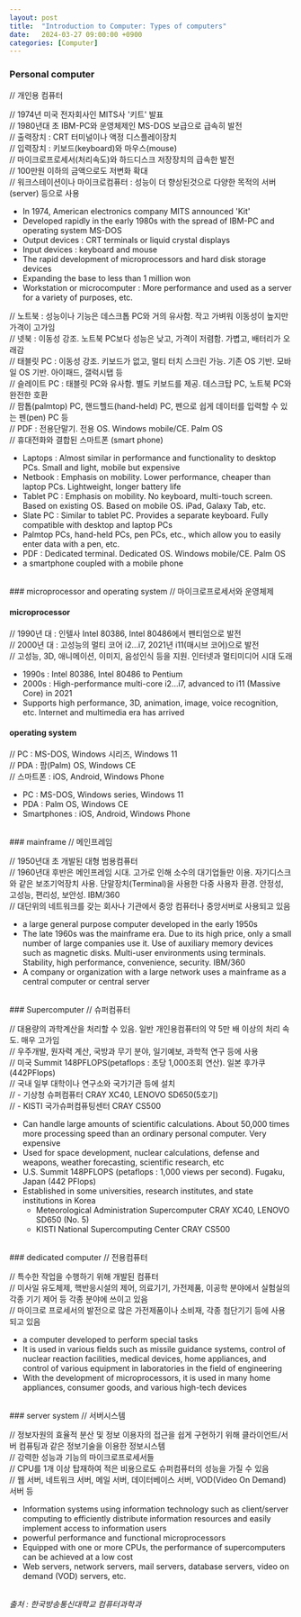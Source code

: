 ```yaml
---
layout: post
title:  "Introduction to Computer: Types of computers"
date:   2024-03-27 09:00:00 +0900
categories: [Computer]
---
```


### Personal computer   
// 개인용 컴퓨터   
   
// 1974년 미국 전자회사인 MITS사 '키트' 발표   
// 1980년대 초 IBM-PC와 운영체제인 MS-DOS 보급으로 급속히 발전   
// 출력장치 : CRT 터미널이나 액정 디스플레이장치   
// 입력장치 : 키보드(keyboard)와 마우스(mouse)   
// 마이크로프로세서(처리속도)와 하드디스크 저장장치의 급속한 발전   
// 100만원 이하의 금액으로도 저변화 확대   
// 워크스테이션이나 마이크로컴퓨터 : 성능이 더 향상된것으로 다양한 목적의 서버(server) 등으로 사용   
- In 1974, American electronics company MITS announced 'Kit'   
- Developed rapidly in the early 1980s with the spread of IBM-PC and operating system MS-DOS   
- Output devices : CRT terminals or liquid crystal displays   
- Input devices : keyboard and mouse   
- The rapid development of microprocessors and hard disk storage devices   
- Expanding the base to less than 1 million won   
- Workstation or microcomputer : More performance and used as a server for a variety of purposes, etc.   
   
// 노트북 : 성능이나 기능은 데스크톱 PC와 거의 유사함. 작고 가벼워 이동성이 높지만 가격이 고가임   
// 넷북 : 이동성 강조. 노트북 PC보다 성능은 낮고, 가격이 저렴함. 가볍고, 배터리가 오래감   
// 태블릿 PC : 이동성 강조. 키보드가 없고, 멀티 터치 스크린 가능. 기존 OS 기반. 모바일 OS 기반. 아이패드, 갤럭시탭 등   
// 슬레이트 PC : 태블릿 PC와 유사함. 별도 키보드를 제공. 데스크탑 PC, 노트북 PC와 완전한 호환   
// 팜톱(palmtop) PC, 핸드헬드(hand-held) PC, 펜으로 쉽게 데이터를 입력할 수 있는 펜(pen) PC 등   
// PDF : 전용단말기. 전용 OS. Windows mobile/CE. Palm OS   
// 휴대전화와 결합된 스마트폰 (smart phone)   
- Laptops : Almost similar in performance and functionality to desktop PCs. Small and light, mobile but expensive   
- Netbook : Emphasis on mobility. Lower performance, cheaper than laptop PCs. Lightweight, longer battery life   
- Tablet PC : Emphasis on mobility. No keyboard, multi-touch screen. Based on existing OS. Based on mobile OS. iPad, Galaxy Tab, etc.   
- Slate PC : Similar to tablet PC. Provides a separate keyboard. Fully compatible with desktop and laptop PCs   
- Palmtop PCs, hand-held PCs, pen PCs, etc., which allow you to easily enter data with a pen, etc.   
- PDF : Dedicated terminal. Dedicated OS. Windows mobile/CE. Palm OS   
- a smartphone coupled with a mobile phone   
   
<br />
### microprocessor and operating system   
// 마이크로프로세서와 운영체제   
   
#### microprocessor   
   
// 1990년 대 : 인텔사 Intel 80386, Intel 80486에서 펜티엄으로 발전   
// 2000년 대 : 고성능의 멀티 코어 i2...i7, 2021년 i11(매시브 코어)으로 발전   
// 고성능, 3D, 애니메이션, 이미지, 음성인식 등을 지원. 인터넷과 멀티미디어 시대 도래   
- 1990s : Intel 80386, Intel 80486 to Pentium   
- 2000s : High-performance multi-core i2...i7, advanced to i11 (Massive Core) in 2021   
- Supports high performance, 3D, animation, image, voice recognition, etc. Internet and multimedia era has arrived   
   
#### operating system   
   
// PC : MS-DOS, Windows 시리즈, Windows 11   
// PDA : 팜(Palm) OS, Windows CE   
// 스마트폰 : iOS, Android, Windows Phone   
- PC : MS-DOS, Windows series, Windows 11   
- PDA : Palm OS, Windows CE   
- Smartphones : iOS, Android, Windows Phone   
   
<br />
### mainframe   
// 메인프레임   
   
// 1950년대 초 개발된 대형 범용컴퓨터   
// 1960년대 후반은 메인프레임 시대. 고가로 인해 소수의 대기업들만 이용. 자기디스크와 같은 보조기억장치 사용. 단말장치(Terminal)을 사용한 다중 사용자 환경. 안정성, 고성능, 편리성, 보안성. IBM/360   
// 대단위의 네트워크를 갖는 회사나 기관에서 중앙 컴퓨터나 중앙서버로 사용되고 있음   
- a large general purpose computer developed in the early 1950s   
- The late 1960s was the mainframe era. Due to its high price, only a small number of large companies use it. Use of auxiliary memory devices such as magnetic disks. Multi-user environments using terminals. Stability, high performance, convenience, security. IBM/360   
- A company or organization with a large network uses a mainframe as a central computer or central server   
   
<br />
### Supercomputer   
// 슈퍼컴퓨터   
   
// 대용량의 과학계산을 처리할 수 있음. 일반 개인용컴퓨터의 약 5만 배 이상의 처리 속도. 매우 고가임   
// 우주개발, 원자력 계산, 국방과 무기 분야, 일기예보, 과학적 연구 등에 사용   
// 미국 Summit 148PFLOPS(petaflops : 초당 1,000조회 연산). 일본 후가쿠(442PFlops)   
// 국내 일부 대학이나 연구소와 국가기관 등에 설치   
// - 기상청 슈퍼컴퓨터 CRAY XC40, LENOVO SD650(5호기)   
// - KISTI 국가슈퍼컴퓨팅센터 CRAY CS500   
- Can handle large amounts of scientific calculations. About 50,000 times more processing speed than an ordinary personal computer. Very expensive   
- Used for space development, nuclear calculations, defense and weapons, weather forecasting, scientific research, etc   
- U.S. Summit 148PFLOPS (petaflops : 1,000 views per second). Fugaku, Japan (442 PFlops)   
- Established in some universities, research institutes, and state institutions in Korea   
  - Meteorological Administration Supercomputer CRAY XC40, LENOVO SD650 (No. 5)   
  - KISTI National Supercomputing Center CRAY CS500   
   
<br />
### dedicated computer   
// 전용컴퓨터   
   
// 특수한 작업을 수행하기 위해 개발된 컴퓨터   
// 미사일 유도체제, 핵반응시설의 제어, 의료기기, 가전제품, 이공학 분야에서 실험실의 각종 기기 제어 등 각종 분야에 쓰이고 있음   
// 마이크로 프로세서의 발전으로 많은 가전제품이나 소비재, 각종 첨단기기 등에 사용되고 있음   
- a computer developed to perform special tasks   
- It is used in various fields such as missile guidance systems, control of nuclear reaction facilities, medical devices, home appliances, and control of various equipment in laboratories in the field of engineering   
- With the development of microprocessors, it is used in many home appliances, consumer goods, and various high-tech devices   
   
<br />
### server system   
// 서버시스템   
   
// 정보자원의 효율적 분산 및 정보 이용자의 접근을 쉽게 구현하기 위해 클라이언트/서버 컴퓨팅과 같은 정보기술을 이용한 정보시스템   
// 강력한 성능과 기능의 마이크로프로세서들   
// CPU를 1개 이상 탑재하여 적은 비용으로도 슈퍼컴퓨터의 성능을 가질 수 있음   
// 웹 서버, 네트워크 서버, 메일 서버, 데이터베이스 서버, VOD(Video On Demand) 서버 등   
- Information systems using information technology such as client/server computing to efficiently distribute information resources and easily implement access to information users   
- powerful performance and functional microprocessors   
- Equipped with one or more CPUs, the performance of supercomputers can be achieved at a low cost   
- Web servers, network servers, mail servers, database servers, video on demand (VOD) servers, etc.   
   
<br />
<cite>출처 : 한국방송통신대학교 컴퓨터과학과</cite>
